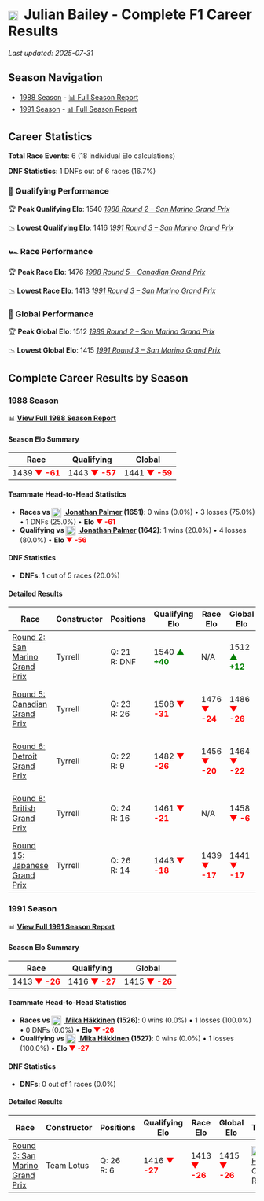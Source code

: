 # <img src="https://upload.wikimedia.org/wikipedia/commons/thumb/8/83/Flag_of_the_United_Kingdom_%283-5%29.svg/512px-Flag_of_the_United_Kingdom_%283-5%29.svg.png?20250726143817" alt="United Kingdom" width="20" height="auto" style="vertical-align: middle; margin-right: 5px;" onerror="this.outerHTML='🇬🇧'; this.style.marginRight='5px';"/> Julian Bailey - Complete F1 Career Results

*Last updated: 2025-07-31*

## Season Navigation

- [1988 Season](#1988-season) - [📊 Full Season Report](../seasons/1988-season-report)
- [1991 Season](#1991-season) - [📊 Full Season Report](../seasons/1991-season-report)

## Career Statistics

**Total Race Events**: 6 (18 individual Elo calculations)

**DNF Statistics**: 1 DNFs out of 6 races (16.7%)

### 🏁 Qualifying Performance

🏆 **Peak Qualifying Elo**: 1540
   *[1988 Round 2 – San Marino Grand Prix](../seasons/1988-season-report#round-2-san-marino-grand-prix)*

📉 **Lowest Qualifying Elo**: 1416
   *[1991 Round 3 – San Marino Grand Prix](../seasons/1991-season-report#round-3-san-marino-grand-prix)*

### 🏎️ Race Performance

🏆 **Peak Race Elo**: 1476
   *[1988 Round 5 – Canadian Grand Prix](../seasons/1988-season-report#round-5-canadian-grand-prix)*

📉 **Lowest Race Elo**: 1413
   *[1991 Round 3 – San Marino Grand Prix](../seasons/1991-season-report#round-3-san-marino-grand-prix)*

### 🌟 Global Performance

🏆 **Peak Global Elo**: 1512
   *[1988 Round 2 – San Marino Grand Prix](../seasons/1988-season-report#round-2-san-marino-grand-prix)*

📉 **Lowest Global Elo**: 1415
   *[1991 Round 3 – San Marino Grand Prix](../seasons/1991-season-report#round-3-san-marino-grand-prix)*


## Complete Career Results by Season

### 1988 Season

📊 **[View Full 1988 Season Report](../seasons/1988-season-report)**

#### Season Elo Summary

| Race | Qualifying | Global |
|------|------------|--------|
| 1439 **<span style="color: red;">▼ -61</span>** | 1443 **<span style="color: red;">▼ -57</span>** | 1441 **<span style="color: red;">▼ -59</span>** |

#### Teammate Head-to-Head Statistics

- **Races vs [<img src="https://upload.wikimedia.org/wikipedia/commons/thumb/8/83/Flag_of_the_United_Kingdom_%283-5%29.svg/512px-Flag_of_the_United_Kingdom_%283-5%29.svg.png?20250726143817" alt="United Kingdom" width="20" height="auto" style="vertical-align: middle; margin-right: 5px;" onerror="this.outerHTML='🇬🇧'; this.style.marginRight='5px';"/> Jonathan Palmer](jonathan-palmer) (1651)**: 0 wins (0.0%) • 3 losses (75.0%) • 1 DNFs (25.0%) • **Elo **<span style="color: red;">▼ -61</span>****
- **Qualifying vs [<img src="https://upload.wikimedia.org/wikipedia/commons/thumb/8/83/Flag_of_the_United_Kingdom_%283-5%29.svg/512px-Flag_of_the_United_Kingdom_%283-5%29.svg.png?20250726143817" alt="United Kingdom" width="20" height="auto" style="vertical-align: middle; margin-right: 5px;" onerror="this.outerHTML='🇬🇧'; this.style.marginRight='5px';"/> Jonathan Palmer](jonathan-palmer) (1642)**: 1 wins (20.0%) • 4 losses (80.0%) • **Elo <span style="color: red;">▼ -56</span>**

#### DNF Statistics

- **DNFs**: 1 out of 5 races (20.0%)

#### Detailed Results

| Race | Constructor | Positions | Qualifying Elo | Race Elo | Global Elo | Teammate |
|------|-------------|-----------|----------------|----------|------------|----------|
| [Round 2: San Marino Grand Prix](../seasons/1988-season-report#round-2-san-marino-grand-prix) | Tyrrell | Q: 21<br/>R: DNF | 1540 **<span style="color: green;">▲ +40</span>** | N/A | 1512 **<span style="color: green;">▲ +12</span>** | [<img src="https://upload.wikimedia.org/wikipedia/commons/thumb/8/83/Flag_of_the_United_Kingdom_%283-5%29.svg/512px-Flag_of_the_United_Kingdom_%283-5%29.svg.png?20250726143817" alt="United Kingdom" width="20" height="auto" style="vertical-align: middle; margin-right: 5px;" onerror="this.outerHTML='🇬🇧'; this.style.marginRight='5px';"/> Jonathan Palmer](jonathan-palmer)<br/>Q: 23<br/>R: 14 |
| [Round 5: Canadian Grand Prix](../seasons/1988-season-report#round-5-canadian-grand-prix) | Tyrrell | Q: 23<br/>R: 26 | 1508 **<span style="color: red;">▼ -31</span>** | 1476 **<span style="color: red;">▼ -24</span>** | 1486 **<span style="color: red;">▼ -26</span>** | [<img src="https://upload.wikimedia.org/wikipedia/commons/thumb/8/83/Flag_of_the_United_Kingdom_%283-5%29.svg/512px-Flag_of_the_United_Kingdom_%283-5%29.svg.png?20250726143817" alt="United Kingdom" width="20" height="auto" style="vertical-align: middle; margin-right: 5px;" onerror="this.outerHTML='🇬🇧'; this.style.marginRight='5px';"/> Jonathan Palmer](jonathan-palmer)<br/>Q: 19<br/>R: 6 |
| [Round 6: Detroit Grand Prix](../seasons/1988-season-report#round-6-detroit-grand-prix) | Tyrrell | Q: 22<br/>R: 9 | 1482 **<span style="color: red;">▼ -26</span>** | 1456 **<span style="color: red;">▼ -20</span>** | 1464 **<span style="color: red;">▼ -22</span>** | [<img src="https://upload.wikimedia.org/wikipedia/commons/thumb/8/83/Flag_of_the_United_Kingdom_%283-5%29.svg/512px-Flag_of_the_United_Kingdom_%283-5%29.svg.png?20250726143817" alt="United Kingdom" width="20" height="auto" style="vertical-align: middle; margin-right: 5px;" onerror="this.outerHTML='🇬🇧'; this.style.marginRight='5px';"/> Jonathan Palmer](jonathan-palmer)<br/>Q: 17<br/>R: 5 |
| [Round 8: British Grand Prix](../seasons/1988-season-report#round-8-british-grand-prix) | Tyrrell | Q: 24<br/>R: 16 | 1461 **<span style="color: red;">▼ -21</span>** | N/A | 1458 **<span style="color: red;">▼ -6</span>** | [<img src="https://upload.wikimedia.org/wikipedia/commons/thumb/8/83/Flag_of_the_United_Kingdom_%283-5%29.svg/512px-Flag_of_the_United_Kingdom_%283-5%29.svg.png?20250726143817" alt="United Kingdom" width="20" height="auto" style="vertical-align: middle; margin-right: 5px;" onerror="this.outerHTML='🇬🇧'; this.style.marginRight='5px';"/> Jonathan Palmer](jonathan-palmer)<br/>Q: 17<br/>R: DNF |
| [Round 15: Japanese Grand Prix](../seasons/1988-season-report#round-15-japanese-grand-prix) | Tyrrell | Q: 26<br/>R: 14 | 1443 **<span style="color: red;">▼ -18</span>** | 1439 **<span style="color: red;">▼ -17</span>** | 1441 **<span style="color: red;">▼ -17</span>** | [<img src="https://upload.wikimedia.org/wikipedia/commons/thumb/8/83/Flag_of_the_United_Kingdom_%283-5%29.svg/512px-Flag_of_the_United_Kingdom_%283-5%29.svg.png?20250726143817" alt="United Kingdom" width="20" height="auto" style="vertical-align: middle; margin-right: 5px;" onerror="this.outerHTML='🇬🇧'; this.style.marginRight='5px';"/> Jonathan Palmer](jonathan-palmer)<br/>Q: 16<br/>R: 12 |

### 1991 Season

📊 **[View Full 1991 Season Report](../seasons/1991-season-report)**

#### Season Elo Summary

| Race | Qualifying | Global |
|------|------------|--------|
| 1413 **<span style="color: red;">▼ -26</span>** | 1416 **<span style="color: red;">▼ -27</span>** | 1415 **<span style="color: red;">▼ -26</span>** |

#### Teammate Head-to-Head Statistics

- **Races vs [<img src="https://upload.wikimedia.org/wikipedia/commons/b/bc/Flag_of_Finland.svg" alt="Finland" width="20" height="auto" style="vertical-align: middle; margin-right: 5px;" onerror="this.outerHTML='🇫🇮'; this.style.marginRight='5px';"/> Mika Häkkinen](mika-hkkinen) (1526)**: 0 wins (0.0%) • 1 losses (100.0%) • 0 DNFs (0.0%) • **Elo **<span style="color: red;">▼ -26</span>****
- **Qualifying vs [<img src="https://upload.wikimedia.org/wikipedia/commons/b/bc/Flag_of_Finland.svg" alt="Finland" width="20" height="auto" style="vertical-align: middle; margin-right: 5px;" onerror="this.outerHTML='🇫🇮'; this.style.marginRight='5px';"/> Mika Häkkinen](mika-hkkinen) (1527)**: 0 wins (0.0%) • 1 losses (100.0%) • **Elo <span style="color: red;">▼ -27</span>**

#### DNF Statistics

- **DNFs**: 0 out of 1 races (0.0%)

#### Detailed Results

| Race | Constructor | Positions | Qualifying Elo | Race Elo | Global Elo | Teammate |
|------|-------------|-----------|----------------|----------|------------|----------|
| [Round 3: San Marino Grand Prix](../seasons/1991-season-report#round-3-san-marino-grand-prix) | Team Lotus | Q: 26<br/>R: 6 | 1416 **<span style="color: red;">▼ -27</span>** | 1413 **<span style="color: red;">▼ -26</span>** | 1415 **<span style="color: red;">▼ -26</span>** | [<img src="https://upload.wikimedia.org/wikipedia/commons/b/bc/Flag_of_Finland.svg" alt="Finland" width="20" height="auto" style="vertical-align: middle; margin-right: 5px;" onerror="this.outerHTML='🇫🇮'; this.style.marginRight='5px';"/> Mika Häkkinen](mika-hkkinen)<br/>Q: 25<br/>R: 5 |

